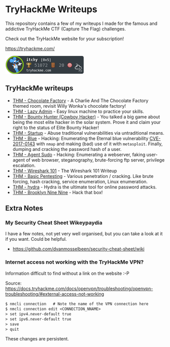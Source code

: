# TryHackMe Writeups

This repository contains a few of my writeups I made for the famous and addictive TryHackMe CTF (Capture The Flag) challenges.

Check out the TryHackMe website for your subscription!

https://tryhackme.com/

[![TryHackMe Profile](itchy.png)](https://tryhackme.com/p/itchy)

## TryHackMe writeups

- [THM - Chocolate Factory](chocolatefactory/README.md) - A Charlie And The Chocolate Factory themed room, revisit Willy Wonka's chocolate factory!
- [THM - Lazy Admin](laszy-admin) - Easy linux machine to practice your skills.
- [THM - Bounty Hunter (Cowboy Hacker)](bounty-hunter/README.md) - You talked a big game about being the most elite hacker in the solar system. Prove it and claim your right to the status of Elite Bounty Hacker!
- [THM - Startup](startup/README.md) - Abuse traditional vulnerabilities via untraditional means.
- [THM - Blue](blue/README.md) - Hacking: Enumerating the Eternal blue vulnerability [CVE-2017-0143](https://cve.mitre.org/cgi-bin/cvename.cgi?name=CVE-2017-0143) with `nmap` and making (bad) use of it with `metasploit`. Finally, dumping and cracking the password hash of a user.
- [THM - Agent Sudo](agent-sudo/README.md) - Hacking: Enumerating a webserver, faking user-agent of web browser, steganography, brute-forcing ftp server, privilege escalation.
- [THM - Wireshark 101](wireshark-101/README.md) - The Wireshark 101 Writeup
- [THM - Basic Pentesting](basic_pentesting/README.md) - Various penetration / cracking. Like brute forcing, hash cracking, service enumeration, Linux enumeration.
- [THM - hydra](hydra/README.md) - Hydra is the ultimate tool for online password attacks.
- [THM - Brooklyn Nine Nine](brooklyn-nine-nine/README.md) - Hack that box!

## Extra Notes

### My Security Cheat Sheet Wikeypaydia 

I have a few notes, not yet very well organised, but you can take a look at it if you want. Could be helpful.

- <https://github.com/dvanmosselbeen/security-cheat-sheet/wiki>

### Internet access not working with the TryHackMe VPN?

Information difficult to find without a link on the website :-P

Source: <https://docs.tryhackme.com/docs/openvpn/troubleshooting/openvpn-troubleshooting/#external-access-not-working>

```commandline                             
$ nmcli connection   # Note the name of the VPN connection here
$ nmcli connection edit <CONNECTION_NNAME>
> set ipv4.never-default true
> set ipv6.never-default true
> save
> quit
```

These changes are persistent.
